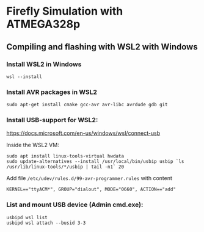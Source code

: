 # Firefly Simulation with ATMEGA328p


## Compiling and flashing with WSL2 with Windows
### Install WSL2 in Windows
```
wsl --install
```
### Install AVR packages in WSL2
```
sudo apt-get install cmake gcc-avr avr-libc avrdude gdb git 
```
### Install USB-support for WSL2:
https://docs.microsoft.com/en-us/windows/wsl/connect-usb

Inside the WSL2 VM:
```
sudo apt install linux-tools-virtual hwdata
sudo update-alternatives --install /usr/local/bin/usbip usbip `ls /usr/lib/linux-tools/*/usbip | tail -n1` 20
```

Add file `/etc/udev/rules.d/99-avr-programmer.rules` with content
```
KERNEL=="ttyACM*", GROUP="dialout", MODE="0660", ACTION=="add"
```

### List and mount USB device (Admin cmd.exe):
```
usbipd wsl list
usbipd wsl attach --busid 3-3
```
